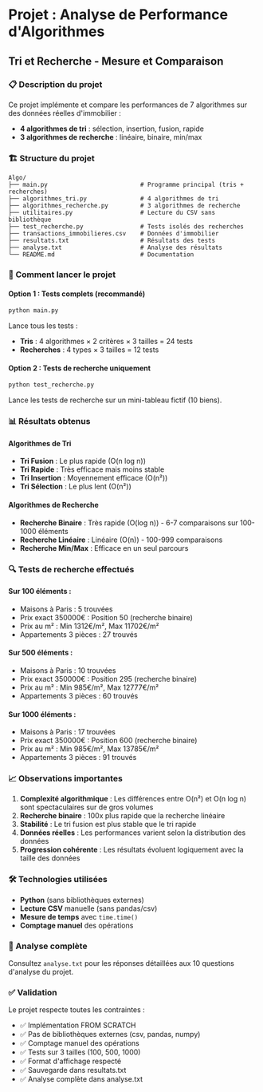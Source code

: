 # Projet : Analyse de Performance d'Algorithmes
## Tri et Recherche - Mesure et Comparaison

### 📋 Description du projet
Ce projet implémente et compare les performances de 7 algorithmes sur des données réelles d'immobilier :
- **4 algorithmes de tri** : sélection, insertion, fusion, rapide
- **3 algorithmes de recherche** : linéaire, binaire, min/max

### 🏗️ Structure du projet
```
Algo/
├── main.py                          # Programme principal (tris + recherches)
├── algorithmes_tri.py               # 4 algorithmes de tri
├── algorithmes_recherche.py         # 3 algorithmes de recherche
├── utilitaires.py                   # Lecture du CSV sans bibliothèque
├── test_recherche.py                # Tests isolés des recherches
├── transactions_immobilieres.csv    # Données d'immobilier
├── resultats.txt                    # Résultats des tests
├── analyse.txt                      # Analyse des résultats
└── README.md                        # Documentation
```

### 🚀 Comment lancer le projet

#### Option 1 : Tests complets (recommandé)
```bash
python main.py
```
Lance tous les tests :
- **Tris** : 4 algorithmes × 2 critères × 3 tailles = 24 tests
- **Recherches** : 4 types × 3 tailles = 12 tests

#### Option 2 : Tests de recherche uniquement
```bash
python test_recherche.py
```
Lance les tests de recherche sur un mini-tableau fictif (10 biens).

### 📊 Résultats obtenus

#### Algorithmes de Tri
- **Tri Fusion** : Le plus rapide (O(n log n))
- **Tri Rapide** : Très efficace mais moins stable
- **Tri Insertion** : Moyennement efficace (O(n²))
- **Tri Sélection** : Le plus lent (O(n²))

#### Algorithmes de Recherche
- **Recherche Binaire** : Très rapide (O(log n)) - 6-7 comparaisons sur 100-1000 éléments
- **Recherche Linéaire** : Linéaire (O(n)) - 100-999 comparaisons
- **Recherche Min/Max** : Efficace en un seul parcours

### 🔍 Tests de recherche effectués

#### Sur 100 éléments :
- Maisons à Paris : 5 trouvées
- Prix exact 350000€ : Position 50 (recherche binaire)
- Prix au m² : Min 1312€/m², Max 11702€/m²
- Appartements 3 pièces : 27 trouvés

#### Sur 500 éléments :
- Maisons à Paris : 10 trouvées
- Prix exact 350000€ : Position 295 (recherche binaire)
- Prix au m² : Min 985€/m², Max 12777€/m²
- Appartements 3 pièces : 60 trouvés

#### Sur 1000 éléments :
- Maisons à Paris : 17 trouvées
- Prix exact 350000€ : Position 600 (recherche binaire)
- Prix au m² : Min 985€/m², Max 13785€/m²
- Appartements 3 pièces : 91 trouvés

### 📈 Observations importantes

1. **Complexité algorithmique** : Les différences entre O(n²) et O(n log n) sont spectaculaires sur de gros volumes
2. **Recherche binaire** : 100x plus rapide que la recherche linéaire
3. **Stabilité** : Le tri fusion est plus stable que le tri rapide
4. **Données réelles** : Les performances varient selon la distribution des données
5. **Progression cohérente** : Les résultats évoluent logiquement avec la taille des données

### 🛠️ Technologies utilisées
- **Python** (sans bibliothèques externes)
- **Lecture CSV** manuelle (sans pandas/csv)
- **Mesure de temps** avec `time.time()`
- **Comptage manuel** des opérations

### 📝 Analyse complète
Consultez `analyse.txt` pour les réponses détaillées aux 10 questions d'analyse du projet.

### ✅ Validation
Le projet respecte toutes les contraintes :
- ✅ Implémentation FROM SCRATCH
- ✅ Pas de bibliothèques externes (csv, pandas, numpy)
- ✅ Comptage manuel des opérations
- ✅ Tests sur 3 tailles (100, 500, 1000)
- ✅ Format d'affichage respecté
- ✅ Sauvegarde dans resultats.txt
- ✅ Analyse complète dans analyse.txt
